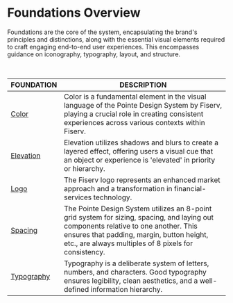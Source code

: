 # Foundations Overview

Foundations are the core of the system, encapsulating the brand's principles and distinctions, along with the essential visual elements required to craft engaging end-to-end user experiences. This encompasses guidance on iconography, typography, layout, and structure.

</br>

| FOUNDATION | DESCRIPTION |
| -------- | -------- |
| [Color](?path=docs/design-files/color.md)   | Color is a fundamental element in the visual language of the Pointe Design System by Fiserv, playing a crucial role in creating consistent experiences across various contexts within Fiserv.   |
| [Elevation](?path=docs/design-files/elevation.md)   | Elevation utilizes shadows and blurs to create a layered effect, offering users a visual cue that an object or experience is 'elevated' in priority or hierarchy.   |
| [Logo](?path=docs/design-files/logo.md)   | The Fiserv logo represents an enhanced market approach and a transformation in financial-services technology.   |
| [Spacing](?path=docs/design-files/spacing.md)  | The Pointe Design System utilizes an 8-point grid system for sizing, spacing, and laying out components relative to one another. This ensures that padding, margin, button height, etc., are always multiples of 8 pixels for consistency.   |
| [Typography](?path=docs/design-files/typography.md)   | Typography is a deliberate system of letters, numbers, and characters. Good typography ensures legibility, clean aesthetics, and a well-defined information hierarchy.   |
